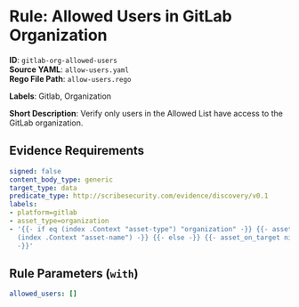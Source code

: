 # Rule: Allowed Users in GitLab Organization

**ID**: `gitlab-org-allowed-users`  
**Source YAML**: `allow-users.yaml`  
**Rego File Path**: `allow-users.rego`  

**Labels**: Gitlab, Organization

**Short Description**: Verify only users in the Allowed List have access to the GitLab organization.

## Evidence Requirements

```yaml
signed: false
content_body_type: generic
target_type: data
predicate_type: http://scribesecurity.com/evidence/discovery/v0.1
labels:
- platform=gitlab
- asset_type=organization
- '{{- if eq (index .Context "asset-type") "organization" -}} {{- asset_on_target
  (index .Context "asset-name") -}} {{- else -}} {{- asset_on_target nil -}} {{- end
  -}}'
```
## Rule Parameters (`with`)

```yaml
allowed_users: []
```
